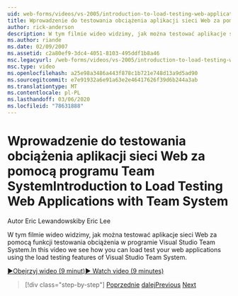 ```yaml
---
uid: web-forms/videos/vs-2005/introduction-to-load-testing-web-applications-with-team-system
title: Wprowadzenie do testowania obciążenia aplikacji sieci Web za pomocą Team System | Microsoft Docs
author: rick-anderson
description: W tym filmie wideo widzimy, jak można testować aplikacje sieci Web za pomocą funkcji testowania obciążenia w programie Visual Studio Team System.
ms.author: riande
ms.date: 02/09/2007
ms.assetid: c2a80ef9-3dc4-4051-8103-495ddf1b8a46
msc.legacyurl: /web-forms/videos/vs-2005/introduction-to-load-testing-web-applications-with-team-system
msc.type: video
ms.openlocfilehash: a25e98a3486a443f878c1b721e748d13a9d5ad90
ms.sourcegitcommit: e7e91932a6e91a63e2e46417626f39d6b244a3ab
ms.translationtype: MT
ms.contentlocale: pl-PL
ms.lasthandoff: 03/06/2020
ms.locfileid: "78631888"
---
```

# <a name="introduction-to-load-testing-web-applications-with-team-system"></a><span data-ttu-id="f912c-103">Wprowadzenie do testowania obciążenia aplikacji sieci Web za pomocą programu Team System</span><span class="sxs-lookup"><span data-stu-id="f912c-103">Introduction to Load Testing Web Applications with Team System</span></span>

<span data-ttu-id="f912c-104">Autor Eric Lewandowski</span><span class="sxs-lookup"><span data-stu-id="f912c-104">by Eric Lee</span></span>

<span data-ttu-id="f912c-105">W tym filmie wideo widzimy, jak można testować aplikacje sieci Web za pomocą funkcji testowania obciążenia w programie Visual Studio Team System.</span><span class="sxs-lookup"><span data-stu-id="f912c-105">In this video we see how you can load test your web applications using the load testing features of Visual Studio Team System.</span></span>

[<span data-ttu-id="f912c-106">&#9654;Obejrzyj wideo (9 minut)</span><span class="sxs-lookup"><span data-stu-id="f912c-106">&#9654; Watch video (9 minutes)</span></span>](https://channel9.msdn.com/Blogs/ASP-NET-Site-Videos/introduction-to-load-testing-web-applications-with-team-system)

> [!div class="step-by-step"]
> <span data-ttu-id="f912c-107">[Poprzednie](introduction-to-testing-web-applications-with-team-system.md)
> [dalej](introduction-to-manual-testing-with-team-system.md)</span><span class="sxs-lookup"><span data-stu-id="f912c-107">[Previous](introduction-to-testing-web-applications-with-team-system.md)
[Next](introduction-to-manual-testing-with-team-system.md)</span></span>
